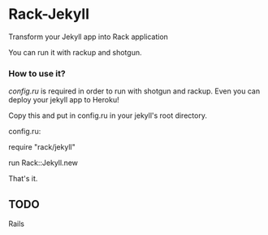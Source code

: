 Rack-Jekyll
===========

Transform your Jekyll app into Rack application

You can run it with rackup and shotgun.


### How to use it?

*config.ru* is required in order to run with shotgun and rackup. Even you can deploy your jekyll app to Heroku!

Copy this and put in config.ru in your jekyll's root directory.


config.ru:

  require "rack/jekyll"

  run Rack::Jekyll.new


That's it.


## TODO

Rails 
